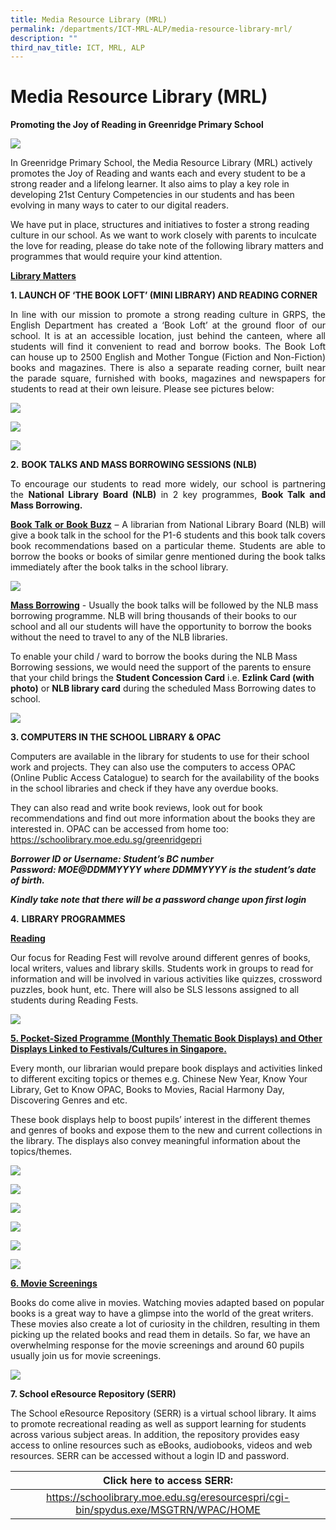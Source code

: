 ```yaml
---
title: Media Resource Library (MRL)
permalink: /departments/ICT-MRL-ALP/media-resource-library-mrl/
description: ""
third_nav_title: ICT, MRL, ALP
---
```

# Media Resource Library (MRL)

**Promoting the Joy of Reading in Greenridge Primary School**

![](/images/Departments/ICT,%20MRL,%20ALP/Media%20Resource%20Library%20(MRL)/MRL1.jpg)

In Greenridge Primary School, the Media Resource Library (MRL) actively promotes the Joy of Reading and wants each and every student to be a strong reader and a lifelong learner. It also aims to play a key role in developing 21st Century Competencies in our students and has been evolving in many ways to cater to our digital readers.  
  
We have put in place, structures and initiatives to foster a strong reading culture in our school. As we want to work closely with parents to inculcate the love for reading, please do take note of the following library matters and programmes that would require your kind attention.  
  
<u><b>Library Matters</b></u>  

**1\. LAUNCH OF ‘THE BOOK LOFT’ (MINI LIBRARY) AND READING CORNER**  

<p style="text-align: justify;">In line with our mission to promote a strong reading culture in GRPS, the English Department has created a ‘Book Loft’ at the ground floor of our school. It is at an accessible location, just behind the canteen, where all students will find it convenient to read and borrow books. The Book Loft can house up to 2500 English and Mother Tongue (Fiction and Non-Fiction) books and magazines. There is also a separate reading corner, built near the parade square, furnished with books, magazines and newspapers for students to read at their own leisure. Please see pictures below:</p>

![](/images/Departments/ICT,%20MRL,%20ALP/Media%20Resource%20Library%20(MRL)/BookLoft.jpg)

![](/images/Departments/ICT,%20MRL,%20ALP/Media%20Resource%20Library%20(MRL)/Insidebookloft.jpg)

![](/images/Departments/ICT,%20MRL,%20ALP/Media%20Resource%20Library%20(MRL)/ReadingCorner.jpg)

**2.** **BOOK TALKS AND MASS BORROWING SESSIONS (NLB)**  

<p style="text-align: justify;">To encourage our students to read more widely, our school is partnering the <b>National Library Board (NLB)</b> in 2 key programmes, <b>Book Talk and Mass Borrowing.</b></p>

<p style="text-align: justify;"><b><u>Book Talk or Book Buzz</u></b> – A librarian from National Library Board (NLB) will give a book talk in the school for the P1-6 students and this book talk covers book recommendations based on a particular theme. Students are able to borrow the books or books of similar genre mentioned during the book talks immediately after the book talks in the school library.</p>

![](/images/Departments/ICT,%20MRL,%20ALP/Media%20Resource%20Library%20(MRL)/BookTalk.jpg)

<u><b>Mass Borrowing</b></u> \- Usually the book talks will be followed by the NLB mass borrowing programme. NLB will bring thousands of their books to our school and all our students will have the opportunity to borrow the books without the need to travel to any of the NLB libraries.  

To enable your child / ward to borrow the books during the NLB Mass Borrowing sessions, we would need the support of the parents to ensure that your child brings the **Student Concession Card** i.e. **Ezlink Card (with photo)** or **NLB library card** during the scheduled Mass Borrowing dates to school.

![](/images/Departments/ICT,%20MRL,%20ALP/Media%20Resource%20Library%20(MRL)/MassBorrowing.jpg)


**3\. COMPUTERS IN THE SCHOOL LIBRARY & OPAC**

Computers are available in the library for students to use for their school work and projects. They can also use the computers to access OPAC (Online Public Access Catalogue) to search for the availability of the books in the school libraries and check if they have any overdue books.  
  
They can also read and write book reviews, look out for book recommendations and find out more information about the books they are interested in. OPAC can be accessed from home too:   
<a href="https://schoolibrary.moe.edu.sg/greenridgepri" target="_blank">https://schoolibrary.moe.edu.sg/greenridgepri</a>


  
***Borrower ID or Username: Student’s BC number***  
***Password: MOE@DDMMYYYY where DDMMYYYY is the student’s date of birth.***
  
***Kindly take note that there will be a password change upon first login*** 
  

**4.** **LIBRARY PROGRAMMES**

<b><u>Reading</u></b>

Our focus for Reading Fest will revolve around different genres of books, local writers, values and library skills. Students work in groups to read for information and will be involved in various activities like quizzes, crossword puzzles, book hunt, etc. There will also be SLS lessons assigned to all students during Reading Fests.

![](/images/Departments/ICT,%20MRL,%20ALP/Media%20Resource%20Library%20(MRL)/ReadingFest.jpg)

<b><u>5. Pocket-Sized Programme (Monthly Thematic Book Displays) and Other Displays Linked to Festivals/Cultures in Singapore.</u></b>

Every month, our librarian would prepare book displays and activities linked to different exciting topics or themes e.g. Chinese New Year, Know Your Library, Get to Know OPAC, Books to Movies, Racial Harmony Day, Discovering Genres and etc.  
  
These book displays help to boost pupils’ interest in the different themes and genres of books and expose them to the new and current collections in the library. The displays also convey meaningful information about the topics/themes.

![](/images/Departments/ICT,%20MRL,%20ALP/Media%20Resource%20Library%20(MRL)/Display1.jpg)

![](/images/Departments/ICT,%20MRL,%20ALP/Media%20Resource%20Library%20(MRL)/MRLDisplay3.jpg)

![](/images/Departments/ICT,%20MRL,%20ALP/Media%20Resource%20Library%20(MRL)/MRLDisplay4.jpg)

![](/images/Departments/ICT,%20MRL,%20ALP/Media%20Resource%20Library%20(MRL)/MRLDisplay5.jpg)

![](/images/Departments/ICT,%20MRL,%20ALP/Media%20Resource%20Library%20(MRL)/MRLDisplay6.jpg)

![](/images/Departments/ICT,%20MRL,%20ALP/Media%20Resource%20Library%20(MRL)/MRLDisplay7.jpg)

<b><u>6. Movie Screenings</u></b>

Books do come alive in movies. Watching movies adapted based on popular books is a great way to have a glimpse into the world of the great writers. These movies also create a lot of curiosity in the children, resulting in them picking up the related books and read them in details. So far, we have an overwhelming response for the movie screenings and around 60 pupils usually join us for movie screenings.

![](/images/Departments/ICT,%20MRL,%20ALP/Media%20Resource%20Library%20(MRL)/MRLScreening.jpg)

**7\. School eResource Repository (SERR)**  

The School eResource Repository (SERR) is a virtual school library. It aims to promote recreational reading as well as support learning for students across various subject areas. In addition, the repository provides easy access to online resources such as eBooks, audiobooks, videos and web resources. SERR can be accessed without a login ID and password.

<table>
<thead>
  <tr>
    <th style="text-align: center;">Click here to access SERR:</th>
  </tr>
</thead>
<tbody>
  <tr>
    <td style="text-align: center;"><a href="https://schoolibrary.moe.edu.sg/eresourcespri/cgi-bin/spydus.exe/MSGTRN/WPAC/HOME" target="_blank">https://schoolibrary.moe.edu.sg/eresourcespri/cgi-bin/spydus.exe/MSGTRN/WPAC/HOME</a></td>
  </tr>
</tbody>
</table>